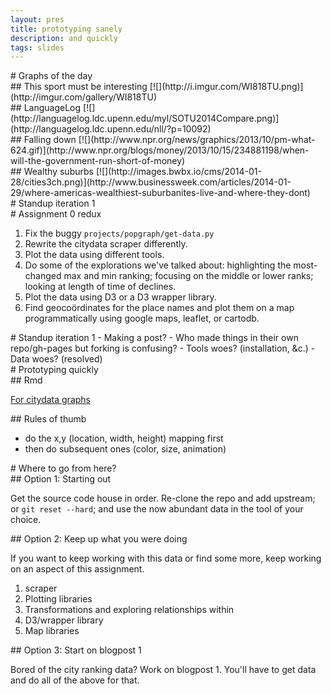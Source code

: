 ```yaml
---
layout: pres
title: prototyping sanely
description: and quickly
tags: slides
---
```

<section>
	<section>
# Graphs of the day	
</section>
	<section>
## This sport must be interesting
[![](http://i.imgur.com/WI818TU.png)](http://imgur.com/gallery/WI818TU)
</section>
	<section>
## LanguageLog
[![](http://languagelog.ldc.upenn.edu/myl/SOTU2014Compare.png)](http://languagelog.ldc.upenn.edu/nll/?p=10092)
</section>
	<section>
## Falling down
[![](http://www.npr.org/news/graphics/2013/10/pm-what-624.gif)](http://www.npr.org/blogs/money/2013/10/15/234881198/when-will-the-government-run-short-of-money)
</section>
	<section>
## Wealthy suburbs
[![](http://images.bwbx.io/cms/2014-01-28/cities3ch.png)](http://www.businessweek.com/articles/2014-01-29/where-americas-wealthiest-suburbanites-live-and-where-they-dont)		
</section>
</section>

<section>
	<section>
# Standup iteration 1
</section>
	<section>
# Assignment 0 redux

1. Fix the buggy `projects/popgraph/get-data.py` 
2. Rewrite the citydata scraper differently.
3. Plot the data using different tools.
4. Do some of the explorations we've talked about: highlighting the most-changed max and min ranking; focusing on the middle or lower ranks; looking at length of time of declines.
5. Plot the data using D3 or a D3 wrapper library.
6. Find geocoördinates for the place names and plot them on a map programmatically using google maps, leaflet, or cartodb.

</section>
	<section>
# Standup iteration 1
- Making a post? 
  - Who made things in their own repo/gh-pages but forking is confusing?
- Tools woes? (installation, &c.)
- Data woes? (resolved)

</section>
</section>

<section>
	<section>
# Prototyping quickly
</section>
	<section>
## Rmd

[For citydata graphs](https://github.com/malecki/edav/tree/gh-pages/projects/popgraph)
</section>
	<section>
## Rules of thumb

- do the x,y (location, width, height) mapping first
- then do subsequent ones (color, size, animation)

</section>
</section>

<section>
	<section>
# Where to go from here?
</section>
	<section>
## Option 1: Starting out

Get the source code house in order. Re-clone the repo and add upstream; or `git reset --hard`; and use the now abundant data in the tool of your choice.
</section>
	<section>
## Option 2: Keep up what you were doing

If you want to keep working with this data or find some more, keep working on an aspect of this assignment.

1. scraper
2. Plotting libraries
4. Transformations and exploring relationships within
5. D3/wrapper library
6. Map libraries

</section>
	<section>
## Option 3: Start on blogpost 1

Bored of the city ranking data? Work on blogpost 1. You'll have to get data and do all of the above for that.
</section>